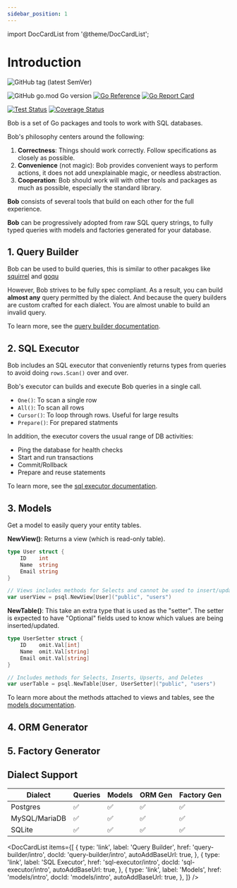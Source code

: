 ```yaml
---
sidebar_position: 1
---
```


import DocCardList from '@theme/DocCardList';

# Introduction

![GitHub tag (latest SemVer)](https://img.shields.io/github/v/tag/stephenafamo/bob)

![GitHub go.mod Go version](https://img.shields.io/github/go-mod/go-version/stephenafamo/bob)
[![Go Reference](https://pkg.go.dev/badge/github.com/stephenafamo/bob.svg)](https://pkg.go.dev/github.com/stephenafamo/bob)
[![Go Report Card](https://goreportcard.com/badge/github.com/stephenafamo/bob)](https://goreportcard.com/report/github.com/stephenafamo/bob)

[![Test Status](https://github.com/stephenafamo/bob/actions/workflows/test.yml/badge.svg)](https://github.com/stephenafamo/bob/actions/workflows/test.yml)
[![Coverage Status](https://coveralls.io/repos/github/stephenafamo/bob/badge.svg)](https://coveralls.io/github/stephenafamo/bob)

Bob is a set of Go packages and tools to work with SQL databases.

Bob's philosophy centers around the following:

1. **Correctness**: Things should work correctly. Follow specifications as closely as possible.
2. **Convenience** (not magic): Bob provides convenient ways to perform actions, it does not add unexplainable magic, or needless abstraction.
3. **Cooperation**: Bob should work will with other tools and packages as much as possible, especially the standard library.

**Bob** consists of several tools that build on each other for the full experience.

**Bob** can be progressively adopted from raw SQL query strings, to fully typed queries with models and factories generated for your database.

## 1. Query Builder

Bob can be used to build queries, this is similar to other pacakges like [squirrel](https://github.com/Masterminds/squirrel) and [goqu](https://github.com/doug-martin/goqu)

However, Bob strives to be fully spec compliant. As a result, you can build **almost any** query permitted by the dialect. And because the query builders are custom crafted for each dialect. You are almost unable to build an invalid query.

To learn more, see the [query builder documentation](./query-builder/intro).

## 2. SQL Executor

Bob includes an SQL executor that conveniently returns types from queries to avoid doing `rows.Scan()` over and over.

Bob's executor can builds and execute Bob queries in a single call.

* `One()`: To scan a single row
* `All()`: To scan all rows
* `Cursor()`: To loop through rows. Useful for large results
* `Prepare()`: For prepared statments

In addition, the executor covers the usual range of DB activities:

* Ping the database for health checks
* Start and run transactions
* Commit/Rollback
* Prepare and reuse statements

To learn more, see the [sql executor documentation](./sql-executor/intro).

## 3. Models

Get a model to easily query your entity tables.

**NewView()**: Returns a view (which is read-only table).

```go
type User struct {
    ID    int
    Name  string
    Email string
}

// Views includes methods for Selects and cannot be used to insert/update/delete
var userView = psql.NewView[User]("public", "users")
```

**NewTable()**: This take an extra type that is used as the "setter". The setter is expected to have "Optional" fields used to know which values are being inserted/updated.

```go
type UserSetter struct {
    ID    omit.Val[int]
    Name  omit.Val[string]
    Email omit.Val[string]
}

// Includes methods for Selects, Inserts, Upserts, and Deletes
var userTable = psql.NewTable[User, UserSetter]("public", "users")
```

To learn more about the methods attached to views and tables, see the [models documentation](./models/intro).

## 4. ORM Generator

## 5. Factory Generator

## Dialect Support

| Dialect       | Queries | Models | ORM Gen | Factory Gen |
|---------------|---------|--------|---------|-------------|
| Postgres      | ✅      | ✅     | ✅      | ✅          |
| MySQL/MariaDB | ✅      | ✅     | ✅      | ✅          |
| SQLite        | ✅      | ✅     | ✅      | ✅          |

<DocCardList items={[
    {
        type: 'link',
        label: 'Query Builder',
        href: 'query-builder/intro',
        docId: 'query-builder/intro',
        autoAddBaseUrl: true,
    },
    {
        type: 'link',
        label: 'SQL Executor',
        href: 'sql-executor/intro',
        docId: 'sql-executor/intro',
        autoAddBaseUrl: true,
    },
    {
        type: 'link',
        label: 'Models',
        href: 'models/intro',
        docId: 'models/intro',
        autoAddBaseUrl: true,
    },
]} />
